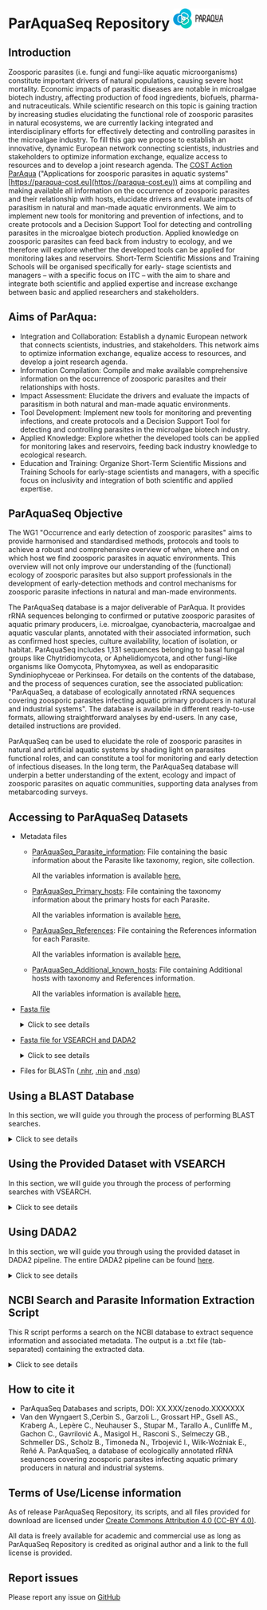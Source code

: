 # ParAquaSeq Repository  <img src="https://github.com/ParAqua-COST/ParAquaSeq_Repository/blob/main/images/ParAqua_logo.png" alt="Logo" width="100" />

## Introduction

Zoosporic parasites (i.e. fungi and fungi-like aquatic microorganisms) constitute important drivers of natural populations, causing severe host mortality. Economic impacts of parasitic diseases are notable in microalgae biotech industry, affecting production of food ingredients, biofuels, pharma- and nutraceuticals. While scientific research on this topic is gaining traction by increasing studies elucidating the functional role of zoosporic parasites in natural ecosystems, we are currently lacking integrated and interdisciplinary efforts for effectively detecting and controlling parasites in the microalgae industry. To fill this gap we propose to establish an innovative, dynamic European network connecting scientists, industries and stakeholders to optimize information exchange, equalize access to resources and to develop a joint research agenda. The [COST Action](https://www.cost.eu/actions/CA20125/) [ParAqua](https://paraqua-cost.eu) ("Applications for zoosporic parasites in aquatic systems" [https://paraqua-cost.eu](https://paraqua-cost.eu)) aims at compiling and making available all information on the occurrence of zoosporic parasites and their relationship with hosts, elucidate drivers and evaluate impacts of parasitism in natural and man-made aquatic environments. We aim to implement new tools for monitoring and prevention of infections, and to create protocols and a Decision Support Tool for detecting and controlling parasites in the microalgae biotech production. Applied knowledge on zoosporic parasites can feed back from industry to ecology, and we therefore will explore whether the developed tools can be applied for monitoring lakes and reservoirs. Short-Term Scientific Missions and Training Schools will be organised specifically for early- stage scientists and managers – with a specific focus on ITC – with the aim to share and integrate both scientific and applied expertise and increase exchange between basic and applied researchers and stakeholders.

## Aims of ParAqua:
* Integration and Collaboration: Establish a dynamic European network that connects scientists, industries, and stakeholders. This network aims to optimize information exchange, equalize access to resources, and develop a joint research agenda.
* Information Compilation: Compile and make available comprehensive information on the occurrence of zoosporic parasites and their relationships with hosts.
* Impact Assessment: Elucidate the drivers and evaluate the impacts of parasitism in both natural and man-made aquatic environments.
* Tool Development: Implement new tools for monitoring and preventing infections, and create protocols and a Decision Support Tool for detecting and controlling parasites in the microalgae biotech industry.
* Applied Knowledge: Explore whether the developed tools can be applied for monitoring lakes and reservoirs, feeding back industry knowledge to ecological research.
* Education and Training: Organize Short-Term Scientific Missions and Training Schools for early-stage scientists and managers, with a specific focus on inclusivity and integration of both scientific and applied expertise.

## ParAquaSeq Objective
The WG1 "Occurrence and early detection of zoosporic parasites" aims to provide harmonised and standardised methods, protocols and tools to achieve a robust and comprehensive overview of when, where and on which host we find zoosporic parasites in aquatic environments. 
This overview will not only improve our understanding of the (functional) ecology of zoosporic parasites but also support professionals in the development of early-detection methods and control mechanisms for zoosporic parasite infections in natural and man-made environments.

The ParAquaSeq database is a major deliverable of ParAqua. It provides rRNA sequences belonging to confirmed or putative zoosporic parasites of aquatic primary producers, i.e. microalgae, cyanobacteria, macroalgae and aquatic vascular plants, annotated with their associated information, such as confirmed host species, culture availability, location of isolation, or habitat. ParAquaSeq includes 1,131 sequences belonging to basal fungal groups like Chytridiomycota, or Aphelidiomycota, and other fungi-like organisms like Oomycota, Phytomyxea, as well as endoparasitic Syndiniophyceae or Perkinsea. For details on the contents of the database, and the process of sequences curation, see the associated publication: "ParAquaSeq, a database of ecologically annotated rRNA sequences covering zoosporic  parasites infecting aquatic primary producers in natural and industrial systems". The database is available in different ready-to-use formats, allowing straightforward analyses by end-users. In any case, detailed instructions are provided.

ParAquaSeq can be used to elucidate the role of zoosporic parasites in natural and artificial aquatic systems by shading light on parasites functional roles, and can constitute a tool for monitoring and early detection of infectious diseases. In the long term, the ParAquaSeq database will underpin a better understanding of the extent, ecology and impact of zoosporic parasites on aquatic communities, supporting data analyses from metabarcoding surveys.

## Accessing to ParAquaSeq Datasets
- Metadata files
  - [ParAquaSeq_Parasite_information](https://github.com/ParAqua-COST/ParAquaSeq_Repository/blob/main/files/ParAquaSeq_Parasite_information.csv): File containing the basic information about the Parasite like taxonomy, region, site collection.

     All the variables information is available [here.](https://github.com/ParAqua-COST/ParAquaSeq_Repository/blob/main/files/ParAquaSeq_Summary_of_variables_Parasite_information.csv)
  -  [ParAquaSeq_Primary_hosts](https://github.com/ParAqua-COST/ParAquaSeq_Repository/blob/main/files/ParAquaSeq_Primary_hosts.csv): File containing the taxonomy information about the primary hosts for each Parasite.

     All the variables information is available [here.](https://github.com/ParAqua-COST/ParAquaSeq_Repository/blob/main/files/ParAquaSeq_Summary_of_variables_Primary_hosts.csv)
       
  -  [ParAquaSeq_References](https://github.com/ParAqua-COST/ParAquaSeq_Repository/blob/main/files/ParAquaSeq_References.csv): File containing the References information for each Parasite.

     All the variables information is available [here.](https://github.com/ParAqua-COST/ParAquaSeq_Repository/blob/main/files/ParAquaSeq_Summary_of_variables_References.csv)

   -  [ParAquaSeq_Additional_known_hosts](https://github.com/ParAqua-COST/ParAquaSeq_Repository/blob/main/files/ParAquaSeq_Additional_known_hosts.csv): File containing Additional hosts with taxonomy and References information.

       All the variables information is available [here.](https://github.com/ParAqua-COST/ParAquaSeq_Repository/blob/main/files/ParAquaSeq_Summary_of_variables_Additional_known_hosts.csv)

  
- [Fasta file](https://github.com/ParAqua-COST/ParAquaSeq_Repository/blob/main/files/ParAquaSeq_sequences.v1.0.fasta)  
  <details><summary> Click to see details</summary>
  <p>

    Contains the sequences in FASTA format for easy access and analysis. The ID of each sequence in the FASTA file consists of several fields separated by underscores (`_`):
    - **ID**: The unique sequence identifier
    - **GenBank Code**: The GenBank accession number for the sequence.
    - **Region**: The region of the gene or genome that the sequence represents. (ITS, 18S or 28S)
    - **Taxa**: The taxonomic classification of the organism from which the sequence was obtained. Includes 7 ranks: Kingdom (k), Phylum (p), Class (c), Order (o), Family (f), Genus (g), Species (s).
    </p>
    </details>
- [Fasta file for VSEARCH and DADA2](https://github.com/ParAqua-COST/ParAquaSeq_Repository/blob/main/files/ParAquaSeq_sequences_vsearch.v1.0.fasta)
  <details><summary> Click to see details</summary>
  <p>
    
    Contains the sequences in FASTA format to perform a taxonomic assignment with VSEARCH or DADA2. The identificator consist on:
    - **ID**: The unique sequence identifier
    - **Taxa**: "taxa=" follows of the 7 taxonomic ranks: Kingdom (k), Phylum (p), Class (c), Order (o), Family (f), Genus (g), Species (s).
    </p>
    </details>
- Files for BLASTn ([.nhr](https://github.com/ParAqua-COST/ParAquaSeq_Repository/blob/main/files/ParAquaSeq_blast_ddbb.v1.0.nhr), [.nin](https://github.com/ParAqua-COST/ParAquaSeq_Repository/blob/main/files/ParAquaSeq_blast_ddbb.v1.0.nin) and [.nsq](https://github.com/ParAqua-COST/ParAquaSeq_Repository/blob/main/files/ParAquaSeq_blast_ddbb.v1.0.nsq)) 
    
      
## Using a BLAST Database
In this section, we will guide you through the process of performing BLAST searches.

<details><summary> Click to see details</summary>
<p>
 
  ### Prerequisites
  Before you begin, ensure that you have BLAST (Basic Local Alignment Search Tool) installed on your system/server. You can download and install BLAST from the [NCBI BLAST+ download page.](https://blast.ncbi.nlm.nih.gov/Blast.cgi?PAGE_TYPE=BlastDocs&DOC_TYPE=Download)
  ### Download the BLAST Database
  Download the provided BLAST database files from the repository. The database consists of several files ([.nhr](https://github.com/ParAqua-COST/ParAquaSeq_Repository/blob/main/files/ParAquaSeq_blast_ddbb.v1.0.nhr), [.nin](https://github.com/ParAqua-COST/ParAquaSeq_Repository/blob/main/files/ParAquaSeq_blast_ddbb.v1.0.nin) and [.nsq](https://github.com/ParAqua-COST/ParAquaSeq_Repository/blob/main/files/ParAquaSeq_blast_ddbb.v1.0.nsq)) with a common prefix (blast_ddbb). Ensure all files are downloaded to the same directory.
  ### Run a BLAST Search
  Once you have downloaded the database files, you can run a BLAST search against the database using the blastn command. Here’s an example of how to run a nucleotide BLAST search:
  ```shell  
  blastn -query query_sequence.fasta -db  blast_ddbb -out results.txt -outfmt 6
  ```
  - **query** query_sequence.fasta: Specifies the query sequence file in FASTA format. The file containing the sequences you want to search against the dataset.
  - **db** path/blast_db: Specifies the path and prefix of the provided database files.
  - **out** results.txt: Specifies the output file to write the results.
  - **outfmt** 6: Specifies the output format (tabular).
</p>
</details>

## Using the Provided Dataset with VSEARCH
In this section, we will guide you through the process of performing searches with VSEARCH.

<details><summary> Click to see details</summary>
<p>

  ### Prerequisites
  Before you begin, ensure that you have VSEARCH installed on your system. You can download and install VSEARCH from the [VSEARCH GitHub repository.](https://github.com/torognes/vsearch)
  ### Download the VSEARCH dataset
  Download the provided [VSEARCH fasta file](https://github.com/ParAqua-COST/ParAquaSeq_Repository/blob/main/files/ParAquaSeq_sequences_vsearch.v1.0.fasta) from the repository.
  ### Run a VSEARCH Search
  Once you have downloaded the dataset files, you can run a search against the dataset using VSEARCH. Here’s an example of how to perform a search:
  ```shell
  vsearch --usearch_global query_sequence.fasta --db ParAquaSeq_sequences_vsearch.v1.0.fasta --id 0.9 --blast6out results.txt
  ```
  - **usearch_global**: Specifies the search mode for global alignment.
  - query_seqeunce.fasta: Specifies the query sequence file in FASTA format. The file containing the sequences you want to search against the dataset.
  - **db** path/ParAquaSeq_sequences_vsearch.v1.0.fasta: Specifies the path to the dataset fasta file.
  - **id** 0.9: Specifies the minimum percentage identity for matches (e.g., 90%).
  - **blast6out** results.txt: Specifies the output file in BLAST tabular format (outfmt 6).

  ```shell
  vsearch --sintax query_sequences.fasta --db path/sequences_vsearch.v1.0.fasta --tabbedout results.sintax --sintax_cutoff 0.8
  ```
  - **sintax**: Species the search mode for non-Bayesian taxonomy classifier.
  - query_sequences.fasta: Specifies the query sequence file in FASTA format. The file containing the sequences you want to search against the dataset.
  - **db** path/sequences_vsearch.v1.0.fasta: Specifies the path to the dataset fasta file.
  - **tabbedout** results.sintax: Specifies the output file for the SINTAX results in tab-separated format.
  - **sintax_cutoff** 0.8: Specifies the confidence threshold for taxonomic assignment (e.g., 0.8 for 80% confidence).

</p>
</details>

## Using DADA2
In this section, we will guide you through using the provided dataset in DADA2 pipeline. The entire DADA2 pipeline can be found [here](https://benjjneb.github.io/dada2/tutorial.html).

<details><summary> Click to see details</summary>
<p>

  Download the provided [VSEARCH fasta file](https://github.com/ParAqua-COST/ParAquaSeq_Repository/blob/main/files/ParAquaSeq_sequences_vsearch.v1.0.fasta) from the repository.

 ```shell
 taxa <- assignTaxonomy(seqtab.nochim, "~/path/sequences_vsearch.v1.0.fasta", multithread=TRUE)
  ```
</p>
</details>

## NCBI Search and Parasite Information Extraction Script

This R script performs a search on the NCBI database to extract sequence information and associated metadata. The output is a .txt file (tab-separated) containing the extracted data.

<details><summary> Click to see details</summary>
<p>

  ### Prerequisites
  
  Before you begin, ensure that you have R installed on your system. You can download and install R from [CRAN](https://cran.r-project.org/).
  Download the [Rscript](https://github.com/ParAqua-COST/ParAquaSeq_Repository/blob/main/scripts/NCBI_Search_script.R) and this [file](https://github.com/ParAqua-COST/ParAquaSeq_Repository/blob/main/files/ParasiteList_UniMain.txt). Ensure all files are downloaded to the same directory.

  ### Run the script
  - Open the script and modify if it's nedded the lines after the comment `# NOTE`
  - Run the script in your R environment or RStudio.
  - The query searches used are available [here](https://github.com/ParAqua-COST/ParAquaSeq_Repository/blob/main/files/NCBI_Queries.txt).
</p>
</details>

## How to cite it

- ParAquaSeq Databases and scripts, DOI: XX.XXX/zenodo.XXXXXXX
- Van den Wyngaert S.,Cerbin S., Garzoli L., Grossart HP., Gsell AS., Kraberg A., Lepère C., Neuhauser S., Stupar M., Tarallo A., Cunliffe M., Gachon C., Gavrilović A., Masigol H., Rasconi S., Selmeczy GB., Schmeller DS., Scholz B., Timoneda N., Trbojević I., Wilk-Woźniak E., Reñé A.  ParAquaSeq, a database of ecologically annotated rRNA sequences covering zoosporic  parasites infecting aquatic primary producers in natural and industrial systems.

## Terms of Use/License information
As of release ParAquaSeq Repository, its scripts, and all files provided for download are licensed under [Create Commons Attribution 4.0 (CC-BY 4.0)](https://creativecommons.org/licenses/by/4.0/).

All data is freely available for academic and commercial use as long as ParAquaSeq Repository is credited as original author and a link to the full license is provided. 

## Report issues
Please report any issue on [GitHub](https://github.com//ParAqua-COST/ParAquaSeq_Repository/issues)

